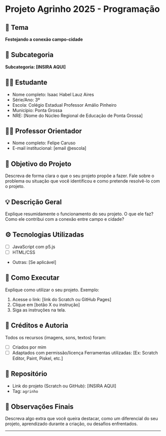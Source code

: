# Projeto Agrinho 2025 - Programação

## 🎯 Tema
**Festejando a conexão campo-cidade**

## 📌 Subcategoria
<!-- Ex: Subcategoria 1: Scratch - 6º e 7º anos -->
**Subcategoria: [INSIRA AQUI]**

## 👨‍💻 Estudante
- Nome completo: Isaac Habel Lauz Aires
- Série/Ano: 3º
- Escola: Colégio Estadual Professor Amálio Pinheiro
- Município: Ponta Grossa
- NRE: [Nome do Núcleo Regional de Educação de Ponta Grossa]

## 👨‍🏫 Professor Orientador
- Nome completo: Felipe Caruso
- E-mail institucional: [email @escola]

## 🧠 Objetivo do Projeto
Descreva de forma clara o que o seu projeto propõe a fazer. Fale sobre o problema ou situação que você identificou e como pretende resolvê-lo com o projeto.

## 💡 Descrição Geral
Explique resumidamente o funcionamento do seu projeto. O que ele faz? Como ele contribui com a conexão entre campo e cidade?

## ⚙️ Tecnologias Utilizadas
- [ ] JavaScript com p5.js
- [ ] HTML/CSS
- Outras: [Se aplicável]

## 🚀 Como Executar
Explique como utilizar o seu projeto. Exemplo:
1. Acesse o link: [link do Scratch ou GitHub Pages]
2. Clique em [botão X ou instrução]
3. Siga as instruções na tela.

## 🎨 Créditos e Autoria
Todos os recursos (imagens, sons, textos) foram:
- [ ] Criados por mim
- [ ] Adaptados com permissão/licença
Ferramentas utilizadas: [Ex: Scratch Editor, Paint, Piskel, etc.]

## 📁 Repositório
- Link do projeto (Scratch ou GitHub): [INSIRA AQUI]
- Tag: `agrinho`

## 📝 Observações Finais
Descreva algo extra que você queira destacar, como um diferencial do seu projeto, aprendizado durante a criação, ou desafios enfrentados.

---
